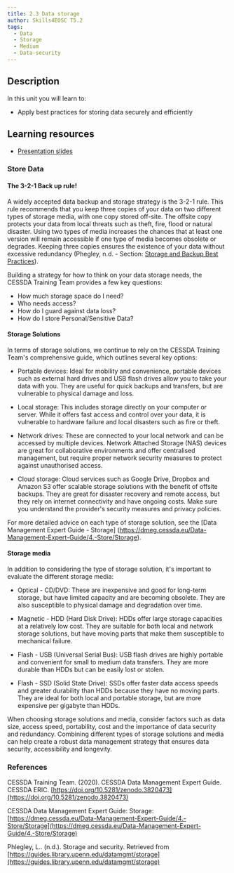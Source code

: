 ```yaml
---
title: 2.3 Data storage
author: Skills4EOSC T5.2
tags:
  - Data
  - Storage
  - Medium
  - Data-security
---
```

## Description

In this unit you will learn to: 

- Apply best practices for storing data securely and efficiently 

## Learning resources

- [Presentation slides](https://docs.google.com/presentation/d/1a6RvMxeeIvIBxXNe9tUDFHQG8Tz5kbys/edit?usp=sharing&ouid=102604071504748959042&rtpof=true&sd=true)
### Store Data

#### The 3-2-1 Back up rule!

A widely accepted data backup and storage strategy is the 3-2-1 rule. This rule recommends that you keep three copies of your data on two different types of storage media, with one copy stored off-site. The offsite copy protects your data from local threats such as theft, fire, flood or natural disaster. Using two types of media increases the chances that at least one version will remain accessible if one type of media becomes obsolete or degrades. Keeping three copies ensures the existence of your data without excessive redundancy (Phegley, n.d. - Section: [Storage and Backup Best Practices](https://guides.library.upenn.edu/datamgmt/storage)).

Building a strategy for how to think on your data storage needs, the CESSDA Training Team provides a few key questions: 

- How much storage space do I need?
- Who needs access?
- How do I guard against data loss?
- How do I store Personal/Sensitive Data?

#### Storage Solutions

In terms of storage solutions, we continue to rely on the CESSDA Training Team's comprehensive guide, which outlines several key options:

- Portable devices: Ideal for mobility and convenience, portable devices such as external hard drives and USB flash drives allow you to take your data with you. They are useful for quick backups and transfers, but are vulnerable to physical damage and loss.
  
- Local storage: This includes storage directly on your computer or server. While it offers fast access and control over your data, it is vulnerable to hardware failure and local disasters such as fire or theft.
  
- Network drives: These are connected to your local network and can be accessed by multiple devices. Network Attached Storage (NAS) devices are great for collaborative environments and offer centralised management, but require proper network security measures to protect against unauthorised access.
  
- Cloud storage: Cloud services such as Google Drive, Dropbox and Amazon S3 offer scalable storage solutions with the benefit of offsite backups. They are great for disaster recovery and remote access, but they rely on internet connectivity and have ongoing costs. Make sure you understand the provider's security measures and privacy policies.

For more detailed advice on each type of storage solution, see the [Data Management Expert Guide - Storage] (https://dmeg.cessda.eu/Data-Management-Expert-Guide/4.-Store/Storage).

#### Storage media

In addition to considering the type of storage solution, it's important to evaluate the different storage media:

- Optical - CD/DVD: These are inexpensive and good for long-term storage, but have limited capacity and are becoming obsolete. They are also susceptible to physical damage and degradation over time.
  
- Magnetic - HDD (Hard Disk Drive): HDDs offer large storage capacities at a relatively low cost. They are suitable for both local and network storage solutions, but have moving parts that make them susceptible to mechanical failure.
  
- Flash - USB (Universal Serial Bus): USB flash drives are highly portable and convenient for small to medium data transfers. They are more durable than HDDs but can be easily lost or stolen.
  
- Flash - SSD (Solid State Drive): SSDs offer faster data access speeds and greater durability than HDDs because they have no moving parts. They are ideal for both local and portable storage, but are more expensive per gigabyte than HDDs.

When choosing storage solutions and media, consider factors such as data size, access speed, portability, cost and the importance of data security and redundancy. Combining different types of storage solutions and media can help create a robust data management strategy that ensures data security, accessibility and longevity.



### References

CESSDA Training Team. (2020). CESSDA Data Management Expert Guide. CESSDA ERIC. [https://doi.org/10.5281/zenodo.3820473](https://doi.org/10.5281/zenodo.3820473)

CESSDA Data Management Expert Guide: Storage: [https://dmeg.cessda.eu/Data-Management-Expert-Guide/4.-Store/Storage](https://dmeg.cessda.eu/Data-Management-Expert-Guide/4.-Store/Storage)

Phlegley, L.. (n.d.). Storage and security. Retrieved from [https://guides.library.upenn.edu/datamgmt/storage](https://guides.library.upenn.edu/datamgmt/storage)


